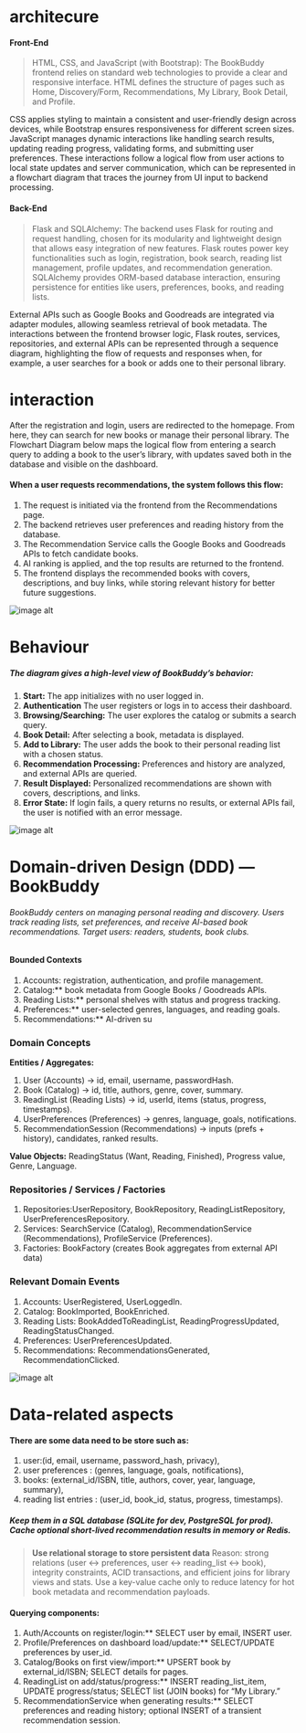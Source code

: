 # architecure


#### Front-End
>HTML, CSS, and JavaScript (with Bootstrap): The BookBuddy frontend relies on standard web technologies to provide a clear and responsive interface.
 HTML defines the structure of pages such as Home, Discovery/Form, Recommendations, My Library, Book Detail, and Profile. 
 
CSS applies styling to maintain a consistent and user-friendly design across devices, while Bootstrap ensures responsiveness for different screen sizes. JavaScript manages dynamic interactions like handling search results, updating reading progress, validating forms, and submitting user preferences. These interactions follow a logical flow from user actions to local state updates and server communication, which can be represented in a flowchart diagram that traces the journey from UI input to backend processing.

#### Back-End
>Flask and SQLAlchemy: The backend uses Flask for routing and request handling, chosen for its modularity and lightweight design that allows easy integration of new features. Flask routes power key functionalities such as login, registration, book search, reading list management, profile updates, and recommendation generation. SQLAlchemy provides ORM-based database interaction, ensuring persistence for entities like users, preferences, books, and reading lists.

 External APIs such as Google Books and Goodreads are integrated via adapter modules, allowing seamless retrieval of book metadata. The interactions between the frontend browser logic, Flask routes, services, repositories, and external APIs can be represented through a sequence diagram, highlighting the flow of requests and responses when, for example, a user searches for a book or adds one to their personal library.
 
 
# interaction

After the registration and login, users are redirected to the homepage. From here, they can search for new books or manage their personal library. The Flowchart Diagram below maps the logical flow from entering a search query to adding a book to the user’s library, with updates saved both in the database and visible on the dashboard.

#### When a user requests recommendations, the system follows this flow: 
1. The request is initiated via the frontend from the Recommendations page. 
2. The backend retrieves user preferences and reading history from the database. 
3. The Recommendation Service calls the Google Books and Goodreads APIs to fetch candidate books. 
4. AI ranking is applied, and the top results are returned to the frontend. 
5. The frontend displays the recommended books with covers, descriptions, and buy links, while storing relevant history for better future suggestions.

![image alt](https://github.com/DTM-software-engineering-BOOKBUDDY-AI/report/blob/main/sections/03-design/Screenshot%202025-09-20%20at%2015.59.11.png?raw=true)

# Behaviour 

##### The diagram gives a high-level view of BookBuddy’s behavior:

1. **Start:** The app initializes with no user logged in.
2. **Authentication** The user registers or logs in to access their dashboard.
3. **Browsing/Searching:** The user explores the catalog or submits a search query.
4. **Book Detail:** After selecting a book, metadata is displayed.
5. **Add to Library:** The user adds the book to their personal reading list with a chosen status.
6. **Recommendation Processing:** Preferences and history are analyzed, and external APIs are queried.
7. **Result Displayed:** Personalized recommendations are shown with covers, descriptions, and links.
8. **Error State:** If login fails, a query returns no results, or external APIs fail, the user is notified with an error message.

![image alt](https://github.com/DTM-software-engineering-BOOKBUDDY-AI/report/blob/main/sections/03-design/Screenshot%202025-09-20%20at%2016.31.43.png?raw=true)


# Domain-driven Design (DDD) — BookBuddy
###### BookBuddy centers on managing personal reading and discovery. Users track reading lists, set preferences, and receive AI-based book recommendations. Target users: readers, students, book clubs.


#### Bounded Contexts
1.  Accounts: registration, authentication, and profile management.
2.  Catalog:** book metadata from Google Books / Goodreads APIs.
3.  Reading Lists:** personal shelves with status and progress tracking.
4.  Preferences:** user-selected genres, languages, and reading goals.
5.  Recommendations:** AI-driven su

### Domain Concepts
**Entities / Aggregates:**
 1.  User (Accounts) → id, email, username, passwordHash.
 2.  Book (Catalog) → id, title, authors, genre, cover, summary.
 3.  ReadingList (Reading Lists) → id, userId, items (status, progress, timestamps).
 4.  UserPreferences (Preferences) → genres, language, goals, notifications.
 5.  RecommendationSession (Recommendations) → inputs (prefs + history), candidates, ranked results.
 
**Value Objects:** ReadingStatus (Want, Reading, Finished), Progress value, Genre, Language.

### Repositories / Services / Factories
 1. Repositories:UserRepository, BookRepository, ReadingListRepository, UserPreferencesRepository.
 2. Services: SearchService (Catalog), RecommendationService (Recommendations), ProfileService (Preferences).
3. Factories: BookFactory (creates Book aggregates from external API data)


### Relevant Domain Events
1. Accounts: UserRegistered, UserLoggedIn.
2. Catalog: BookImported, BookEnriched.
3. Reading Lists: BookAddedToReadingList, ReadingProgressUpdated, ReadingStatusChanged.
4. Preferences: UserPreferencesUpdated.
5. Recommendations: RecommendationsGenerated, RecommendationClicked.

![image alt](https://github.com/DTM-software-engineering-BOOKBUDDY-AI/report/blob/main/sections/03-design/Screenshot%202025-09-20%20at%2017.41.11.png?raw=true)

# Data-related aspects
#### There are some data need to be store such as:  
1. user:(id, email, username, password_hash, privacy), 
2. 	user preferences : (genres, language, goals, notifications), 
3.  books: (external_id/ISBN, title, authors, cover, year, language, summary),
4. reading list entries : (user_id, book_id, status, progress, timestamps).



##### Keep them in a SQL database (SQLite for dev, PostgreSQL for prod). Cache optional short-lived recommendation results in memory or Redis.

>**Use relational storage to store persistent data**
Reason: strong relations (user ↔ preferences, user ↔ reading_list ↔ book), integrity constraints, ACID transactions, and efficient joins for library views and stats. Use a key-value cache only to reduce latency for hot book metadata and recommendation payloads.


#### Querying components:
1.	Auth/Accounts on register/login:** SELECT user by email, INSERT user.
2. Profile/Preferences on dashboard load/update:** SELECT/UPDATE preferences by user_id.
3. Catalog/Books on first view/import:** UPSERT book by external_id/ISBN; SELECT details for pages.
4.	ReadingList on add/status/progress:** INSERT reading_list_item, UPDATE progress/status; SELECT list (JOIN books) for “My Library.”
5. RecommendationService when generating results:** SELECT preferences and reading history; optional INSERT of a transient recommendation session.









